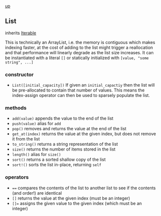 [up](index.md)

## List
inherits [Iterable](iterable.md)

This is technically an ArrayList, i.e. the memory is contiguous which makes indexing faster, at the cost of adding to the list might trigger a reallocation and that performance will linearly degrade as the list size increases.  It can be instantiated with a literal `[]` or statically initialized with `[value, "some string", ...]`

### constructor
- `List([initial_capacity])`
If given an `initial_capactiy` then the list will be pre-allocated to contain that number of values.  This means the index-assign operator can then be used to sparsely populate the list.

### methods
- `add(value)` appends the value to the end of the list
- `push(value)` alias for `add`
- `pop()` removes and returns the value at the end of the list
- `get_at(index)` returns the value at the given index, but does not remove it from the list
- `to_string()` returns a string representation of the list
- `size()` returns the number of items stored in the list
- `length()` alias for `size()`
- `sort()` returns a sorted shallow copy of the list
- `sort!()` sorts the list in-place, returning `self`

### operators
- `==` compares the contents of the list to another list to see if the contents (and order!) are identical
- `[]` returns the value at the given index (must be an integer)
- `[]=` assigns the given value to the given index (which must be an integer)